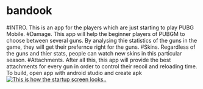 # bandook
#INTRO. This is an app for the players which are just starting to play PUBG Mobile.
#Damage. This app will help the beginner players of PUBGM to choose between several guns. By analysing thie statistics of the guns in the game, they will get their prefernce right for the guns.
#Skins. Regardless of the guns and thier stats, people can watch new skins in this particular season.
#Attachments. After all this, this app will provide the best attachments for every gun in order to control their recoil and reloading time.
To build, open app with android studio and create apk
<a href="https://imgflip.com/gif/483lnf"><img src="https://imgflip.com/gif/483lnf" title="This is how the startup screen looks.."/></a>
